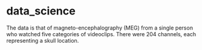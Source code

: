 # data_science
The data is that of magneto-encephalography (MEG) from a single person who watched five categories of videoclips. There were 204 channels, each representing a skull location. 
